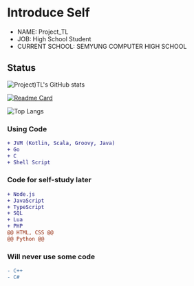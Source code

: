 # Introduce Self
* NAME: Project_TL
* JOB: High School Student
* CURRENT SCHOOL: SEMYUNG COMPUTER HIGH SCHOOL

## Status
![Project)TL's GitHub stats](https://github-readme-stats.vercel.app/api?username=ProjectTL12345&show_icons=true&theme=dark)

[![Readme Card](https://github-readme-stats.vercel.app/api/pin/?username=ProjectTL12345&repo=List&theme=dark)](https://github.com/ProjectTL12345/List)

![Top Langs](https://github-readme-stats.vercel.app/api/top-langs/?username=ProjectTL12345&langs_count=6&theme=dark)

### Using Code
```diff
+ JVM (Kotlin, Scala, Groovy, Java)
+ Go
+ C
+ Shell Script
```

### Code for self-study later
```diff
+ Node.js
+ JavaScript
+ TypeScript
+ SQL
+ Lua
+ PHP
@@ HTML, CSS @@
@@ Python @@
```

### Will never use some code
```diff
- C++
- C#
```
